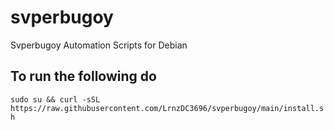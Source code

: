 # svperbugoy

Svperbugoy Automation Scripts for Debian

## To run the following do

`sudo su && curl -sSL https://raw.githubusercontent.com/LrnzDC3696/svperbugoy/main/install.sh`
